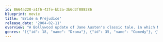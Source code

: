 ```yaml
---
id: 8664a220-a1f6-42fe-bb3a-3b6d3f088286
blueprint: movie
title: 'Bride & Prejudice'
release_date: '2004-02-11'
overview: "A Bollywood update of Jane Austen's classic tale, in which Mrs. Bakshi is eager to find suitable husbands for her four unmarried daughters. When the rich single gentlemen Balraj and Darcy come to visit, the Bakshis have high hopes, though circumstance and boorish opinions threaten to get in the way of romance."
genres: '[{"id": 18, "name": "Drama"}, {"id": 35, "name": "Comedy"}, {"id": 10402, "name": "Music"}, {"id": 10749, "name": "Romance"}]'
---
```

